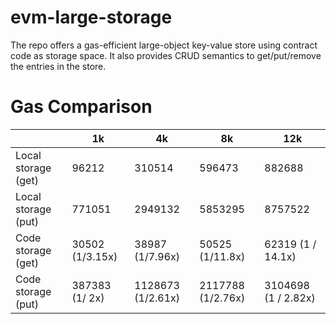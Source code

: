 # evm-large-storage

The repo offers a gas-efficient large-object key-value store using contract code as storage space.  It also provides CRUD semantics to get/put/remove the entries in the store.

# Gas Comparison

|       | 1k | 4k | 8k | 12k |
| ----------- | ----------- | --- | --- | --- |
| Local storage (get) | 96212 | 310514 | 596473 | 882688 |
| Local storage (put)   |  771051 | 2949132 | 5853295 | 8757522 |
| Code storage (get) | 30502 (1/3.15x) | 38987 (1/7.96x) | 50525 (1/11.8x)| 62319 (1 / 14.1x) |
| Code storage (put) | 387383 (1/ 2x) | 1128673 (1/2.61x) | 2117788 (1/2.76x)| 3104698 (1 / 2.82x)|

